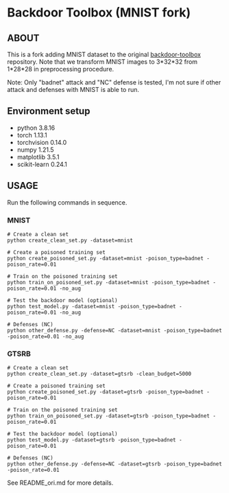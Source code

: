 # Backdoor Toolbox (MNIST fork)

## ABOUT

This is a fork adding MNIST dataset to the original [backdoor-toolbox](https://github.com/vtu81/backdoor-toolbox) repository. Note that we transform MNIST images to 3\*32\*32 from 1\*28\*28 in preprocessing procedure.

Note: Only "badnet" attack and "NC" defense is tested, I'm not sure if other attack and defenses with MNIST is able to run. 

## Environment setup

- python 3.8.16
- torch 1.13.1
- torchvision 0.14.0
- numpy 1.21.5
- matplotlib 3.5.1
- scikit-learn 0.24.1

## USAGE
Run the following commands in sequence.
### MNIST

```
# Create a clean set
python create_clean_set.py -dataset=mnist

# Create a poisoned training set
python create_poisoned_set.py -dataset=mnist -poison_type=badnet -poison_rate=0.01

# Train on the poisoned training set
python train_on_poisoned_set.py -dataset=mnist -poison_type=badnet -poison_rate=0.01 -no_aug

# Test the backdoor model (optional)
python test_model.py -dataset=mnist -poison_type=badnet -poison_rate=0.01 -no_aug

# Defenses (NC)
python other_defense.py -defense=NC -dataset=mnist -poison_type=badnet -poison_rate=0.01 -no_aug

```

### GTSRB

```
# Create a clean set
python create_clean_set.py -dataset=gtsrb -clean_budget=5000

# Create a poisoned training set
python create_poisoned_set.py -dataset=gtsrb -poison_type=badnet -poison_rate=0.01

# Train on the poisoned training set
python train_on_poisoned_set.py -dataset=gtsrb -poison_type=badnet -poison_rate=0.01

# Test the backdoor model (optional)
python test_model.py -dataset=gtsrb -poison_type=badnet -poison_rate=0.01

# Defenses (NC)
python other_defense.py -defense=NC -dataset=gtsrb -poison_type=badnet -poison_rate=0.01

```

See README_ori.md for more details.

